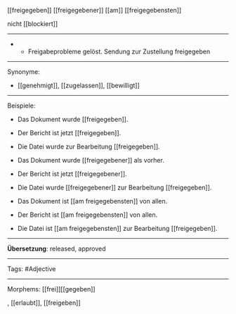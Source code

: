 [[freigegeben]]
[[freigegebener]]
[[am]] [[freigegebensten]]

nicht [[blockiert]]

---
- - Freigabeprobleme gelöst. Sendung zur Zustellung freigegeben

---

Synonyme:
- [[genehmigt]], [[zugelassen]], [[bewilligt]]

---
Beispiele:

- Das Dokument wurde [[freigegeben]].
- Der Bericht ist jetzt [[freigegeben]].
- Die Datei wurde zur Bearbeitung [[freigegeben]].

- Das Dokument wurde [[freigegebener]] als vorher.
- Der Bericht ist jetzt [[freigegebener]].
- Die Datei wurde [[freigegebener]] zur Bearbeitung [[freigegeben]].

- Das Dokument ist [[am freigegebensten]] von allen.
- Der Bericht ist [[am freigegebensten]] von allen.
- Die Datei ist [[am freigegebensten]] zur Bearbeitung [[freigegeben]].

---
**Übersetzung**:
released, approved

---

Tags: 
#Adjective

---
Morphems:
[[frei]][[gegeben]]

, [[erlaubt]], [[freigeben]]